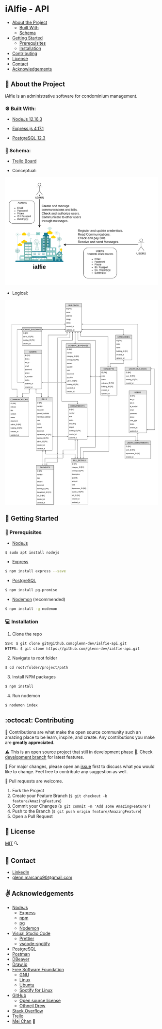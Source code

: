 # iAlfie - API

* [About the Project](#about-the-project)
  * [Built With](#built-with)
  * [Schema](#built-with)
* [Getting Started](#getting-started)
  * [Prerequisites](#prerequisites)
  * [Installation](#installation)
* [Contributing](#contributing)
* [License](#license)
* [Contact](#contact)
* [Acknowledgements](#acknowledgements)


## :dart: About the Project
iAlfie is an administrative software for condominium management.

### :gear: Built With:

* [NodeJs 12.16.3](https://nodejs.org/en/)

* [Express.js 4.17.1](https://expressjs.com/)

* [PostgreSQL 12.3](https://www.postgresql.org/)


### :pencil: Schema:

* [Trello Board](https://trello.com/b/6oaUVcGI/ialfie)

* Conceptual:

![Conceptual schema](/assets/ialfie_conceptual_model.png)

* Logical:

![Logical schema](/assets/ialfie_logic_model.png)


## :rocket: Getting Started

### :telescope: Prerequisites

* [NodeJs](https://nodejs.org/en/download/package-manager/#arch-linux)
```sh
$ sudo apt install nodejs
```

* [Express](http://expressjs.com/en/starter/installing.html)
```sh
$ npm install express --save
```

* [PostgreSQL](http://expressjs.com/en/guide/database-integration.html#postgresql)
```sh
$ npm install pg-promise
```

* [Nodemon](https://www.npmjs.com/package/nodemon) (recommended)
```sh
$ npm install -g nodemon
```

### :computer: Installation

1. Clone the repo
```sh
SSH: $ git clone git@github.com:glenn-dev/ialfie-api.git
HTTPS: $ git clone https://github.com/glenn-dev/ialfie-api.git
```
2. Navigate to root folder
```sh
$ cd root/folder/project/path
```
3. Install NPM packages
```sh
$ npm install
```
4. Run nodemon
```sh
$ nodemon index
```


## :octocat: Contributing

:seedling: Contributions are what make the open source community such an amazing place to be learn, inspire, and create. Any contributions you make are **greatly appreciated**.

:warning: This is an open source project that still in development phase :baby:. Check [development branch](https://github.com/glenn-dev/ialfie-api/tree/development) for latest features.

:wrench: For major changes, please open an [issue](https://guides.github.com/features/issues/) first to discuss what you would like to change. Feel free to contribute any suggestion as well.

:electric_plug: Pull requests are welcome. 
1. Fork the Project
2. Create your Feature Branch (`$ git checkout -b feature/AmazingFeature`)
3. Commit your Changes (`$ git commit -m 'Add some AmazingFeature'`)
4. Push to the Branch (`$ git push origin feature/AmazingFeature`)
5. Open a Pull Request


## :lock_with_ink_pen: License
[MIT](https://choosealicense.com/licenses/mit/) :mag:


## :email: Contact

* [LinkedIn](https://www.linkedin.com/in/glenn-marcano-b59b7414b/?locale=en_US)
* glenn.marcano90@gmail.com


## :v: Acknowledgements

* [NodeJs](https://nodejs.org/en/)
  * [Express](https://expressjs.com/)
  * [npm](https://www.npmjs.com/)
  * [pg](https://www.npmjs.com/package/pg)
  * [Nodemon](https://nodemon.io/)
* [Visual Studio Code](https://code.visualstudio.com/)
  * [Prettier](https://prettier.io/)
  * [vscode-spotify](https://marketplace.visualstudio.com/items?itemName=shyykoserhiy.vscode-spotify)
* [PostgreSQL](https://www.postgresql.org/)
* [Postman](https://www.postman.com/)
* [DBeaver](https://dbeaver.io/)
* [Draw.io](https://www.draw.io/)
* [Free Software Foundation](https://www.fsf.org/)
  * [GNU](https://www.gnu.org/)
  * [Linux](https://www.linux.org/)
  * [Ubuntu](https://ubuntu.com/)
  * [Spotify for Linux](https://www.spotify.com/cl/download/linux/)
* [GitHub](https://github.com/)
  * [Open source license](https://choosealicense.com/)
  * [Othneil Drew](https://github.com/othneildrew/Best-README-Template)
* [Stack Overflow](https://stackoverflow.com/)
* [Trello](https://trello.com/)
* [Mei Chan](https://www.linkedin.com/in/mei-ling-chan-b07a1ab7/) :love_letter: